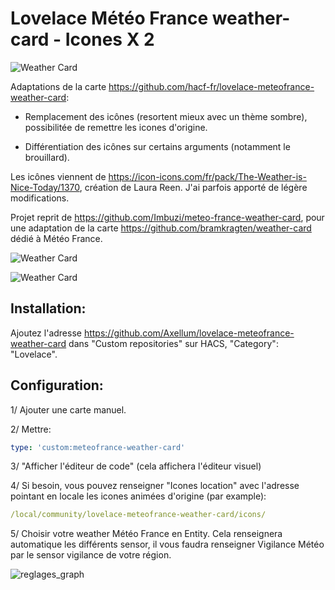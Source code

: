 # Lovelace Météo France weather-card - Icones X 2

![Weather Card](https://github.com/Axellum/lovelace-meteofrance-weather-card/blob/Meteo-France/fixe-fdnoir.png?raw=true)

Adaptations de la carte https://github.com/hacf-fr/lovelace-meteofrance-weather-card:

- Remplacement des icônes (resortent mieux avec un thème sombre), possibilitée de remettre les icones d'origine.

- Différentiation des icônes sur certains arguments (notamment le brouillard).

Les icônes viennent de https://icon-icons.com/fr/pack/The-Weather-is-Nice-Today/1370, création de Laura Reen. J'ai parfois apporté de légère modifications.

Projet reprit de https://github.com/Imbuzi/meteo-france-weather-card, pour une adaptation de la carte https://github.com/bramkragten/weather-card dédié à Météo France.

![Weather Card](https://github.com/Axellum/lovelace-meteofrance-weather-card/blob/Meteo-France/carte-icone-fdbl.png?raw=true)

![Weather Card](https://github.com/Axellum/lovelace-meteofrance-weather-card/blob/Meteo-France/anime-fdblc-2.png?raw=true)


## Installation:

Ajoutez l'adresse https://github.com/Axellum/lovelace-meteofrance-weather-card dans "Custom repositories" sur HACS, "Category": "Lovelace".

## Configuration:

1/ Ajouter une carte manuel.

2/ Mettre:
```yaml
type: 'custom:meteofrance-weather-card'
```
3/ "Afficher l'éditeur de code" (cela affichera l'éditeur visuel)

4/ Si besoin, vous pouvez renseigner "Icones location" avec l'adresse pointant en locale les icones animées d'origine (par example):
```yaml
/local/community/lovelace-meteofrance-weather-card/icons/
```
5/ Choisir votre weather Météo France en Entity.
Cela renseignera automatique les différents sensor, il vous faudra renseigner Vigilance Météo par le sensor vigilance de votre région.

![reglages_graph](https://github.com/Axellum/lovelace-meteofrance-weather-card/blob/Meteo-France/regl-carte-icone.png?raw=true)
